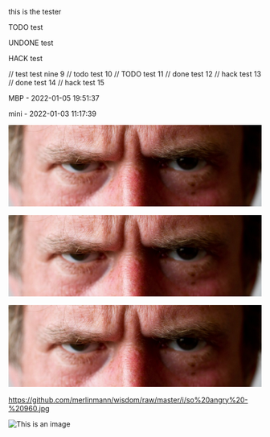 this is the tester

TODO test

UNDONE test

HACK test

// test test nine 9
// todo test 10
// TODO test 11
// done test 12
// hack test 13
// done test 14
// hack test 15

MBP - 2022-01-05 19:51:37

mini - 2022-01-03 11:17:39

![Your Author (detail)](/i/so_angry_-_960.jpg "Your Author")

![Your Author (detail)](/i/so%20angry%20-%20960.jpg "Your Author")

![Tux, the Linux mascot](/i/so_angry_-_960.jpg)


https://github.com/merlinmann/wisdom/raw/master/i/so%20angry%20-%20960.jpg

![This is an image](https://myoctocat.com/assets/images/base-octocat.svg)


